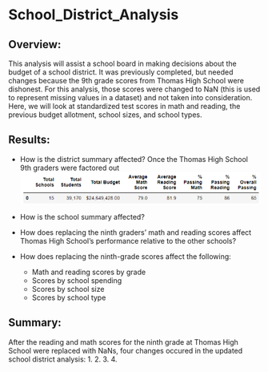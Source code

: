 # School_District_Analysis

## Overview: 
This analysis will assist a school board in making decisions about the budget of a school district. It was previously completed, but needed changes because the 9th grade scores from Thomas High School were dishonest. For this analysis, those scores were changed to NaN (this is used to represent missing values in a dataset) and not taken into consideration. Here, we will look at standardized test scores in math and reading, the previous budget allotment, school sizes, and school types.

## Results: 
- How is the district summary affected?
Once the Thomas High School 9th graders were factored out 
![](Resources/old_district_summary.png)

- How is the school summary affected?


- How does replacing the ninth graders’ math and reading scores affect Thomas High School’s performance relative to the other schools?


- How does replacing the ninth-grade scores affect the following:
  - Math and reading scores by grade
  - Scores by school spending
  - Scores by school size
  - Scores by school type

## Summary: 
After the reading and math scores for the ninth grade at Thomas High School were replaced with NaNs, four changes occured in the updated school district analysis:
1. 
2. 
3. 
4. 